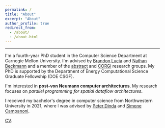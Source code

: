 ```yaml
---
permalink: /
title: "About"
excerpt: "About"
author_profile: true
redirect_from: 
  - /about/
  - /about.html
---
```


---

I'm a fourth-year PhD student in the Computer Science Department at Carnegie
Mellon University. I'm advised by [Brandon Lucia](https://brandonlucia.com/)
and [Nathan Beckmann](https://www.cs.cmu.edu/~beckmann/) and a member of the
[abstract](http://abstract.ece.cmu.edu/) and [CORGi](https://cmu-corgi.github.io/) 
research groups. My PhD is supported by the Department of Energy 
Computational Science Graduate Fellowship (DOE CSGF). 

I'm interested in **post-von Neumann computer architectures**.
My research focuses on *parallel programming for spatial dataflow architectures*.

I received my bachelor's degree in computer science from Northwestern
University in 2021, where I was advised by [Peter Dinda](http://pdinda.org/) and 
[Simone Campanoni](https://users.cs.northwestern.edu/~simonec/).

[CV](https://souradipghosh.com/files/cv.pdf).

